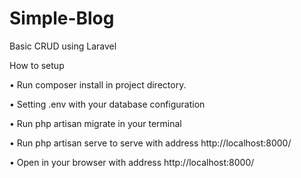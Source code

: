 # Simple-Blog

Basic CRUD using Laravel

How to setup

• Run composer install in project directory.

• Setting .env with your database configuration

• Run php artisan migrate in your terminal

• Run php artisan serve to serve with address http://localhost:8000/

• Open in your browser with address http://localhost:8000/
